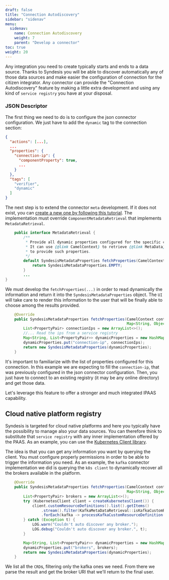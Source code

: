 ```yaml
---
draft: false
title: "Connection Autodiscovery"
sidebar: "sidenav"
menu:
  sidenav:
    name: Connection Autodiscovery
    weight: 7
    parent: "Develop a connector"
toc: true
weight: 20
---
```


Any integration you need to create typically starts and ends to a data source. Thanks to Syndesis you will be able to discover automatically any of those data sources and make easier the configuration of connection for the citizen integrator. Any connector can provide the "Connection Autodiscovery" feature by making a little extra development and using any kind of `service registry` you have at your disposal.

### JSON Descriptor

The first thing we need to do is to configure the json connector configuration. We just have to add the `dynamic` tag to the connection section:

```json
{
  "actions": [...],
  ...
  "properties": {
    "connection-ip": {
      "componentProperty": true,
      ...
    }
  },
  "tags": [
    "verifier",
    "dynamic"
  ]
}
```

The next step is to extend the connector `meta` development. If it does not exist, you can [create a new one by following this tutorial](/docs/datashapes/#development-example). The implementation must override `ComponentMetadataRetrieval` that implements `MetadataRetrieval`. 

```java
    public interface MetadataRetrieval {
        /**
         * Provide all dynamic properties configured for the specific connector.
         * It can use {@link CamelContext} to retrieve {@link MetaData} or use other Syndesis internal components
         * to provide such properties.
         */
        default SyndesisMetadataProperties fetchProperties(CamelContext context, String componentId, Map<String, Object> properties) {
            return SyndesisMetadataProperties.EMPTY;
        }
        ...
}
```

We must develop the `fetchProperties(...)` in order to read dynamically the information and return it into the `SyndesisMetadataProperties` object. The `UI` will take care to render this information to the user that will be finally able to choose among the results provided.

```java
    @Override
    public SyndesisMetadataProperties fetchProperties(CamelContext context, String componentId,
                                                      Map<String, Object> properties) {
        List<PropertyPair> connectionIps = new ArrayList<>();
        //... Read the ips from a service registry
        Map<String, List<PropertyPair>> dynamicProperties = new HashMap<>();
        dynamicProperties.put("connection-ip", connectionIps);
        return new SyndesisMetadataProperties(dynamicProperties);
    }
```

It's important to familiarize with the list of properties configured for this connection. In this example we are expecting to fill the `connection-ip`, that was previously configured in the json connector configuration. Then, you just have to connect to an existing registry (it may be any online directory) and get those data.

Let's leverage this feature to offer a stronger and much integrated IPAAS capability.

## Cloud native platform registry

Syndesis is targeted for cloud native platforms and here you typically have the possibility to manage also your data sources. You can therefore think to substitute that `service registry` with any inner implementation offered by the PAAS. As an example, you can use the [Kubernetes Client library](https://github.com/fabric8io/kubernetes-client).

The idea is that you can get any information you want by querying the client. You must configure properly permissions in order to be able to trigger the information you need. As an example, the `kafka` connector implementation we did is querying the `k8s client` to dynamically recover all the brokers available in the platform.

```java
    @Override
    public SyndesisMetadataProperties fetchProperties(CamelContext context, String componentId,
                                                      Map<String, Object> properties) {
        List<PropertyPair> brokers = new ArrayList<>();
        try (KubernetesClient client = createKubernetesClient()) {
            client.customResourceDefinitions().list().getItems()
                .stream().filter(KafkaMetaDataRetrieval::isKafkaCustomResourceDefinition)
                .forEach(kafka -> processKafkaCustomResourceDefinition(brokers, client, kafka));
        } catch (Exception t) {
            LOG.warn("Couldn't auto discover any broker.");
            LOG.debug("Couldn't auto discover any broker.", t);
        }

        Map<String, List<PropertyPair>> dynamicProperties = new HashMap<>();
        dynamicProperties.put("brokers", brokers);
        return new SyndesisMetadataProperties(dynamicProperties);
    }
```

We list all the `CRD`s, filtering only the kafka ones we need. From there we parse the result and get the broker URI that we'll return to the final user.